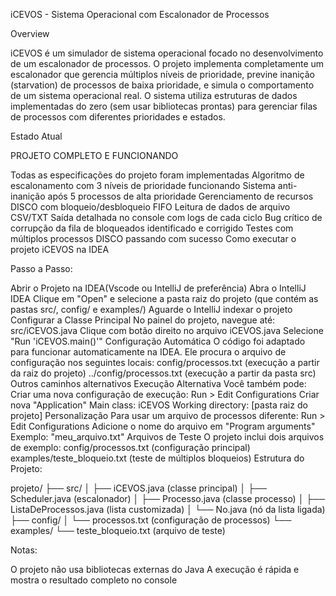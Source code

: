 iCEVOS - Sistema Operacional com Escalonador de Processos

Overview

iCEVOS é um simulador de sistema operacional focado no desenvolvimento de um escalonador de processos. O projeto implementa completamente um escalonador que gerencia múltiplos níveis de prioridade, previne inanição (starvation) de processos de baixa prioridade, e simula o comportamento de um sistema operacional real. O sistema utiliza estruturas de dados implementadas do zero (sem usar bibliotecas prontas) para gerenciar filas de processos com diferentes prioridades e estados.

Estado Atual

PROJETO COMPLETO E FUNCIONANDO

Todas as especificações do projeto foram implementadas
Algoritmo de escalonamento com 3 níveis de prioridade funcionando
Sistema anti-inanição após 5 processos de alta prioridade
Gerenciamento de recursos DISCO com bloqueio/desbloqueio FIFO
Leitura de dados de arquivo CSV/TXT
Saída detalhada no console com logs de cada ciclo
Bug crítico de corrupção da fila de bloqueados identificado e corrigido
Testes com múltiplos processos DISCO passando com sucesso
Como executar o projeto iCEVOS na IDEA

Passo a Passo:

Abrir o Projeto na IDEA(Vscode ou IntelliJ de preferência)
Abra o IntelliJ IDEA
Clique em "Open" e selecione a pasta raiz do projeto (que contém as pastas src/, config/ e examples/)
Aguarde o IntelliJ indexar o projeto
Configurar a Classe Principal
No painel do projeto, navegue até: src/iCEVOS.java
Clique com botão direito no arquivo iCEVOS.java
Selecione "Run 'iCEVOS.main()'"
Configuração Automática O código foi adaptado para funcionar automaticamente na IDEA. Ele procura o arquivo de configuração nos seguintes locais:
config/processos.txt (execução a partir da raiz do projeto)
../config/processos.txt (execução a partir da pasta src)
Outros caminhos alternativos
Execução Alternativa Você também pode:
Criar uma nova configuração de execução:
Run > Edit Configurations
Criar nova "Application"
Main class: iCEVOS
Working directory: [pasta raiz do projeto]
Personalização
Para usar um arquivo de processos diferente:
Run > Edit Configurations
Adicione o nome do arquivo em "Program arguments"
Exemplo: "meu_arquivo.txt"
Arquivos de Teste
O projeto inclui dois arquivos de exemplo:
config/processos.txt (configuração principal)
examples/teste_bloqueio.txt (teste de múltiplos bloqueios)
Estrutura do Projeto:

projeto/ ├── src/ │ 
├── iCEVOS.java (classe principal) │ 
├── Scheduler.java (escalonador) │ 
├── Processo.java (classe processo) │ 
├── ListaDeProcessos.java (lista customizada) 
│ └── No.java (nó da lista ligada) 
├── config/ 
│ └── processos.txt (configuração de processos) 
  └── examples/
  └── teste_bloqueio.txt (arquivo de teste)

Notas:

O projeto não usa bibliotecas externas do Java
A execução é rápida e mostra o resultado completo no console
